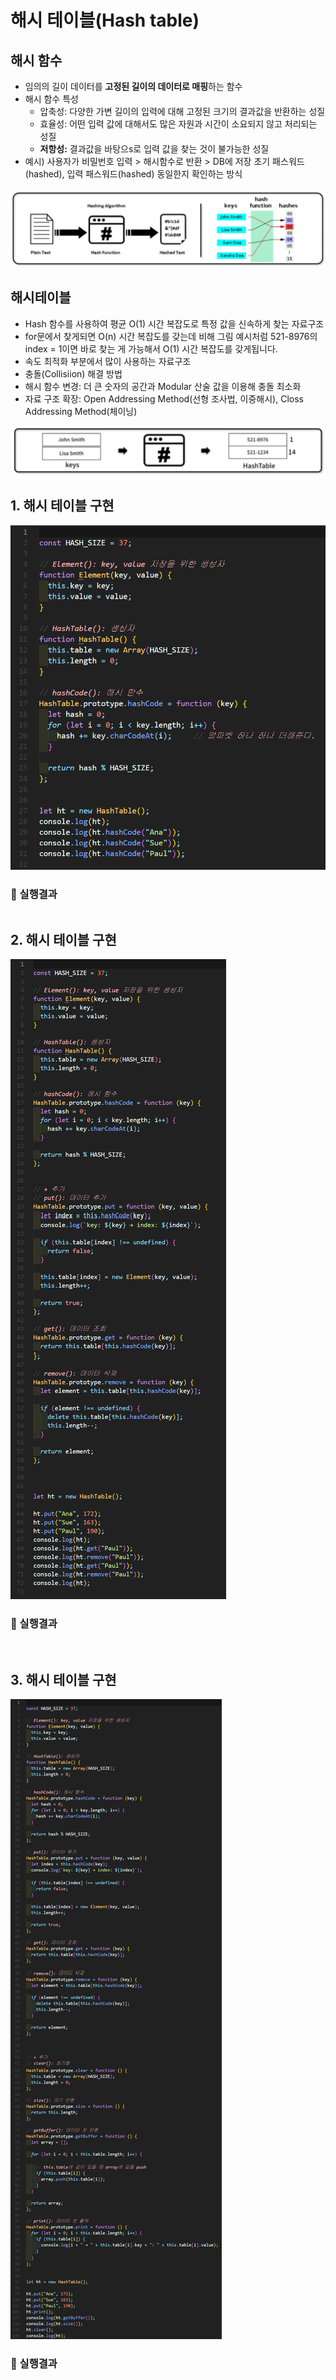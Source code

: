 # 해시 테이블(Hash table)

## 해시 함수
- 임의의 길이 데이터를 **고정된 길이의 데이터로 매핑**하는 
함수
- 해시 함수 특성
  - 압축성: 다양한 가변 길이의 입력에 대해 고정된 크기의 결과값을 반환하는 성질
  - 효율성: 어떤 입력 값에 대해서도 많은 자원과 시간이 소요되지 않고 처리되는 성질
  - **저항성:** 결과값을 바탕으s로 입력 값을 찾는 것이 불가능한 성질
- 예시) 사용자가 비밀번호 입력 > 해시함수로 반환 > DB에 저장
        초기 패스워드(hashed), 입력 패스워드(hashed) 동일한지 확인하는 방식

![](./Hash_table/images/HashFn.png)

## 해시테이블
- Hash 함수를 사용하여 평균 O(1) 시간 복잡도로 특정 값을 신속하게 찾는 자료구조
- for문에서 찾게되면 O(n) 시간 복잡도를 갖는데 비해 그림 예시처럼 521-8976의 index = 1이면 바로 찾는 게 가능해서 O(1) 시간 복잡도를 갖게됩니다. 
- 속도 최적화 부분에서 많이 사용하는 자료구조
- 충돌(Collisiion) 해결 방법
 - 해시 함수 변경: 더 큰 숫자의 공간과 Modular 산술 값을 이용해 충돌 최소화
 - 자료 구조 확장: Open Addressing Method(선형 조사법, 이중해시), Closs Addressing Method(체이닝)

![](./Hash_table/images/HashTable.png)


## 1. 해시 테이블 구현
![](./Hash_table/images/1.png)

### 🧪 실행결과


``` javascript

```

## 2. 해시 테이블 구현
![](./Hash_table/images/2.png)


### 🧪 실행결과

``` javascript
       
```


## 3. 해시 테이블 구현
![](./Hash_table/images/3.png)

### 🧪 실행결과


``` javascript

```




